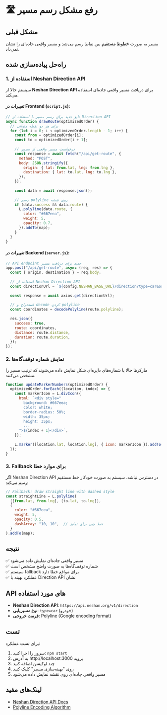 # 🛣️ رفع مشکل رسم مسیر

## مشکل قبلی

مسیر به صورت **خطوط مستقیم** بین نقاط رسم می‌شد و مسیر واقعی جاده‌ای را نشان نمی‌داد.

## راه‌حل پیاده‌سازی شده

### 1. استفاده از Neshan Direction API

سیستم حالا از **Neshan Direction API** برای دریافت مسیر واقعی جاده‌ای استفاده می‌کند.

#### تغییرات در Frontend (`script.js`):

```javascript
// تابع جدید برای رسم مسیر با استفاده از Direction API
async function drawRoute(optimizedOrder) {
  // برای هر دو نقطه متوالی
  for (let i = 0; i < optimizedOrder.length - 1; i++) {
    const from = optimizedOrder[i];
    const to = optimizedOrder[i + 1];
    
    // درخواست مسیر واقعی از سرور
    const response = await fetch("/api/get-route", {
      method: "POST",
      body: JSON.stringify({
        origin: { lat: from.lat, lng: from.lng },
        destination: { lat: to.lat, lng: to.lng },
      }),
    });
    
    const data = await response.json();
    
    // رسم polyline روی نقشه
    if (data.success && data.route) {
      L.polyline(data.route, {
        color: "#667eea",
        weight: 5,
        opacity: 0.7,
      }).addTo(map);
    }
  }
}
```

#### تغییرات در Backend (`server.js`):

```javascript
// API endpoint جدید برای دریافت مسیر
app.post("/api/get-route", async (req, res) => {
  const { origin, destination } = req.body;
  
  // استفاده از Neshan Direction API
  const directionUrl = `${config.NESHAN_BASE_URL}/direction?type=car&origin=${origin.lat},${origin.lng}&destination=${destination.lat},${destination.lng}&api_key=${config.NESHAN_API_KEY}`;
  
  const response = await axios.get(directionUrl);
  
  // استخراج و decode کردن polyline
  const coordinates = decodePolyline(route.polyline);
  
  res.json({
    success: true,
    route: coordinates,
    distance: route.distance,
    duration: route.duration,
  });
});
```

### 2. نمایش شماره توقف‌گاه‌ها

مارکرها حالا با شماره‌های دایره‌ای شکل نمایش داده می‌شوند که ترتیب مسیر را مشخص می‌کنند.

```javascript
function updateMarkerNumbers(optimizedOrder) {
  optimizedOrder.forEach((location, index) => {
    const markerIcon = L.divIcon({
      html: `<div style="
        background: #667eea;
        color: white;
        border-radius: 50%;
        width: 35px;
        height: 35px;
        ...
      ">${index + 1}</div>`,
    });
    
    L.marker([location.lat, location.lng], { icon: markerIcon }).addTo(map);
  });
}
```

### 3. Fallback برای موارد خطا

اگر Neshan Direction API در دسترس نباشد، سیستم به صورت خودکار خط مستقیم رسم می‌کند:

```javascript
// Fallback: draw straight line with dashed style
const straightLine = L.polyline(
  [[from.lat, from.lng], [to.lat, to.lng]],
  {
    color: "#667eea",
    weight: 5,
    opacity: 0.5,
    dashArray: "10, 10",  // خط چین برای تمایز
  }
).addTo(map);
```

## نتیجه

✅ مسیر واقعی جاده‌ای نمایش داده می‌شود  
✅ شماره توقف‌گاه‌ها به صورت واضح مشخص است  
✅ سیستم fallback برای مواقع خطا دارد  
✅ عملکرد بهینه با Direction API نشان  

## API های مورد استفاده

- **Neshan Direction API**: `https://api.neshan.org/v1/direction`
- **نوع مسیریابی**: `type=car` (خودرو)
- **فرمت خروجی**: Polyline (Google encoding format)

## تست

برای تست عملکرد:

1. سرور را اجرا کنید: `npm start`
2. به آدرس http://localhost:3000 بروید
3. چند لوکیشن اضافه کنید
4. روی "بهینه‌سازی مسیر" کلیک کنید
5. مسیر واقعی جاده‌ای روی نقشه نمایش داده می‌شود

## لینک‌های مفید

- [Neshan Direction API Docs](https://platform.neshan.org/api/direction)
- [Polyline Encoding Algorithm](https://developers.google.com/maps/documentation/utilities/polylinealgorithm)

